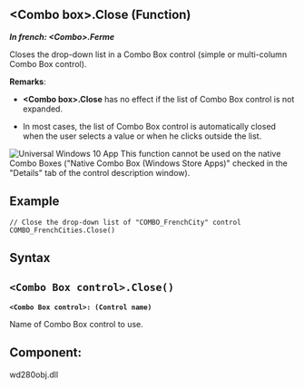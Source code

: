 


## &lt;Combo box&gt;.Close (Function)

***In french: &lt;Combo&gt;.Ferme***



<a name="XUse"></a>
<a name="Use"></a>
<a name="description"></a>
Closes the drop-down list in a Combo Box control (simple or multi-column Combo Box control).

**Remarks**:

- **&lt;Combo box&gt;.Close** has no effect if the list of Combo Box control is not expanded.

- In most cases, the list of Combo Box control is automatically closed when the user selects a value or when he clicks outside the list.






![Universal Windows 10 App](https://doc.pcsoft.fr/ext/images/us/UNIVERSALAPP.png) This function cannot be used on the native Combo Boxes ("Native Combo Box
(Windows Store Apps)" checked in the "Details" tab of the control description window).




<a name="Example1"></a>
<a name="sample_code"></a>

## Example


```wl
// Close the drop-down list of "COMBO_FrenchCity" control
COMBO_FrenchCities.Close()
```

<a name="XSYNTAX"></a>
<a name="SYNTAX1"></a>

## Syntax

`<Combo Box control>.Close()`
---

**`<Combo Box control>: (Control name)`**

Name of Combo Box control to use.



<a name="NOTE0"></a>
<a name="XComponent"></a>

## Component:
wd280obj.dll
